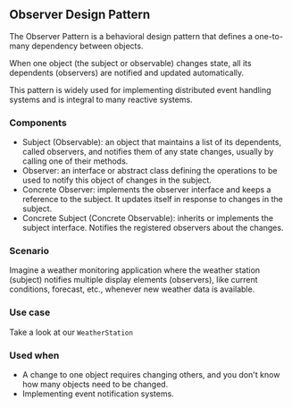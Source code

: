 ## Observer Design Pattern
The Observer Pattern is a behavioral design pattern that defines a one-to-many dependency between objects. 

When one object (the subject or observable) changes state, all its dependents (observers) are notified and updated automatically. 

This pattern is widely used for implementing distributed event handling systems and is integral to many reactive systems.

### Components
- Subject (Observable): an object that maintains a list of its dependents, called observers, and notifies them of any state changes, usually by calling one of their methods.
- Observer: an interface or abstract class defining the operations to be used to notify this object of changes in the subject.
- Concrete Observer: implements the observer interface and keeps a reference to the subject. It updates itself in response to changes in the subject.
- Concrete Subject (Concrete Observable): inherits or implements the subject interface. Notifies the registered observers about the changes.

### Scenario
Imagine a weather monitoring application where the weather station (subject) notifies multiple display elements (observers), like current conditions, forecast, etc., whenever new weather data is available.

### Use case
Take a look at our ```WeatherStation```

### Used when
- A change to one object requires changing others, and you don't know how many objects need to be changed.
- Implementing event notification systems.
